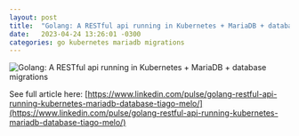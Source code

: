 ```yaml
---
layout: post
title:  "Golang: A RESTful api running in Kubernetes + MariaDB + database migrations"
date:   2023-04-24 13:26:01 -0300
categories: go kubernetes mariadb migrations
---
```

![Golang: A RESTful api running in Kubernetes + MariaDB + database migrations](/assets/images/2023-04-24-576e51bb-dbd6-497b-9e06-6fcb473bae92/2023-04-24-banner.jpeg)

See full article here: [https://www.linkedin.com/pulse/golang-restful-api-running-kubernetes-mariadb-database-tiago-melo/](https://www.linkedin.com/pulse/golang-restful-api-running-kubernetes-mariadb-database-tiago-melo/)